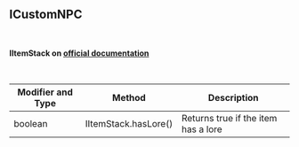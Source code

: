 ## ICustomNPC


<br>

**IItemStack on [official documentation](http://www.kodevelopment.nl/customnpcs/api/1.7.10/noppes/npcs/scripted/ScriptItemStack.html)**

<br>

Modifier and Type | Method | Description
------- | ------------- | -------------------------------------------------------------
boolean | IItemStack.hasLore() | Returns true if the item has a lore
